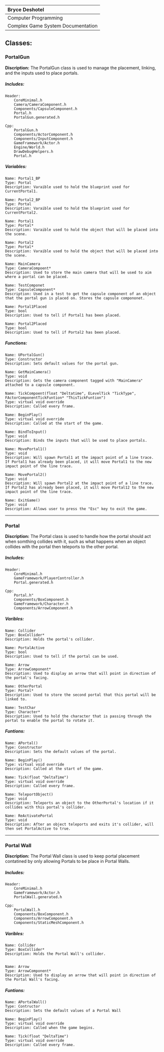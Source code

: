 | Bryce Deshotel|
|:-|
|Computer Programming|
|Complex Game System Documentation|

## Classes:

### PortalGun

   **Discription:**
    The PortalGun class is used to manage the placement, linking, and the inputs used to place portals.

##### Includes:

    Header:
        CoreMinimal.h
        Camera/CameraComponent.h
        Components/CapsuleComponent.h
        Portal.h
        PortalGun.generated.h

    Cpp:
        PortalGun.h
        Components/ActorComponent.h
        Components/InputComponent.h
        GameFramework/Actor.h
        Engine/World.h
        DrawDebugHelpers.h
        Portal.h

##### Variables:

    Name: Portal1_BP
    Type: Portal
    Description: Varaible used to hold the blueprint used for CurrentPortal1.

    Name: Portal2_BP
    Type: Portal
    Description: Varaible used to hold the blueprint used for CurrentPortal2.
   
    Name: Portal1
    Type: Portal*
    Description: Varaible used to hold the object that will be placed into the scene.

    Name: Portal2
    Type: Portal*
    Description: Varaible used to hold the object that will be placed into the scene.

    Name: MainCamera
    Type: CameraCompoent*
    Description: Used to store the main camera that will be used to aim where a portal can be placed.

    Name: TestComponet
    Type: CapsuleComponent* 
    Description: Used in a test to get the capsule component of an object that the portal gun is placed on. Stores the capsule compononet.

    Name: Portal1Placed
    Type: bool
    Description: Used to tell if Portal1 has been placed.

    Name: Portal2Placed
    Type: bool
    Description: Used to tell if Portal2 has been placed.

##### Functions:

    Name: UPortalGun()
    Type: Constructor
    Description: Sets default values for the portal gun.

    Name: GetMainCamera()
    Type: void
    Description: Gets the camera component tagged with "MainCamera" attached to a capsule component.

    Name: TickCompoent(float "Deltatime", ELevelTick "TickType", FActorComponentTickFuntion* "ThisTickFuntion")
    Type: virtual void override
    Description: Called every frame.

    Name: BeginPlay()
    Type: virtual void override
    Description: Called at the start of the game.

    Name: BindToInput()
    Type: void
    Description: Binds the inputs that will be used to place portals.

    Name: MovePortal1()
    Type: void
    Description: Will spawn Portal1 at the impact point of a line trace. If Portal1 has already been placed, it will move Portal1 to the new impact point of the line trace.

    Name: MovePortal2()
    Type: void
    Description: Will spawn Portal2 at the impact point of a line trace. If Portal2 has already been placed, it will move Portal12 to the new impact point of the line trace.

    Name: ExitGame()
    Type: void
    Description: Allows user to press the "Esc" key to exit the game.

---

### Portal

   **Discription:**
    The Portal class is used to handle how the portal should act when somthing collides with it, such as what happens when an object collides with the portal then teleports to the other portal.

##### Includes:

    Header:
        CoreMinimal.h
        GameFramework/PlayerController.h
        Portal.generated.h
    
    Cpp:
        Portal.h"
        Components/BoxComponent.h
        GameFramework/Character.h
        Components/ArrowComponent.h

##### Varibles:

    Name: Collider
    Type: BoxCollider*
    Description: Holds the portal's collider.

    Name: PortalActive
    Type: bool
    Description: Used to tell if the portal can be used.

    Name: Arrow
    Type: ArrowComponent*
    Description: Used to display an arrow that will point in direction of the portal's facing.

    Name: OtherPortal
    Type: Portal*
    Description: Used to store the second portal that this portal will be linked to.

    Name: TestChar
    Type: Character*
    Description: Used to hold the character that is passing through the portal to enable the portal to rotate it.

##### Funtions:

    Name: APortal()
    Type: Constructor
    Description: Sets the default values of the portal.

    Name: BeginPlay()
    Type: virtual void override
    Description: Called at the start of the game.

    Name: Tick(float "DeltaTime")
    Type: virtual void override
    Description: Called every frame.

    Name: TeleportObject()
    Type: void 
    Description: Teleports an object to the OtherPortal's location if it collides with this portal's collider.

    Name: ReActivatePortal
    Type: void
    Description: After an object teleports and exits it's collider, will then set PortalActive to true.

---

### Portal Wall

   **Discription:**
    The Portal Wall class is used to keep portal placement contatined by only allowing Portals to be place in Portal Walls.

##### Includes:

    Header:
        CoreMinimal.h
        GameFramework/Actor.h
        PortalWall.generated.h
    
    Cpp:
        PortalWall.h
        Components/BoxComponent.h
        Components/ArrowComponent.h
        Components/StaticMeshComponent.h


##### Varibles:

    Name: Collider
    Type: BoxCollider*
    Description: Holds the Portal Wall's collider.


    Name: Arrow
    Type: ArrowComponent*
    Description: Used to display an arrow that will point in direction of the Portal Wall's facing.

##### Funtions:

    Name: APortalWall()
    Type: Contructor
    Description: Sets the default values of a Portal Wall

    Name: BeginPlay()
    Type: virtual void override
    Description: Called when the game begins.

    Name: Tick(float "DeltaTime")
    Type: virtual void override
    Description: Called every frame.